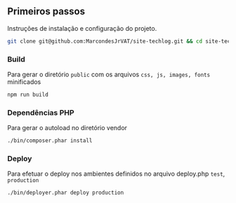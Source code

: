 ## Primeiros passos

Instruções de instalação e configuração do projeto.

```sh
git clone git@github.com:MarcondesJrVAT/site-techlog.git && cd site-techlog && npm install
```

### Build

Para gerar o diretório `public` com os arquivos `css, js, images, fonts` minificados

```sh
npm run build
```

### Dependências PHP

Para gerar o autoload no diretório vendor

```sh
./bin/composer.phar install
```

### Deploy

Para efetuar o deploy nos ambientes definidos no arquivo deploy.php `test`, `production`

```sh
./bin/deployer.phar deploy production
```